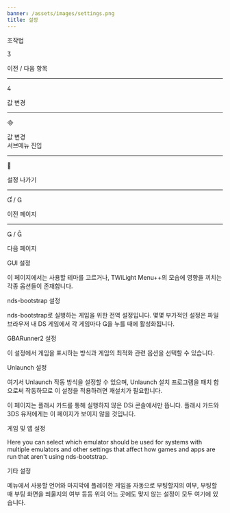 ```yaml
---
banner: /assets/images/settings.png
title: 설정
---
```


<div id="conrols" class="section-title">조작법</div>
<div class="section-body">
    <div class="button-action-group">
        <p class="button-action button">&#xE07D;</p>
        <p class="button-action-text">이전 / 다음 항목</p>
    </div>
    <hr>
    <div class="button-action-group">
        <p class="button-action button">&#xE07E;</p>
        <p class="button-action-text">값 변경</p>
    </div>
    <hr>
    <div class="button-action-group">
        <p class="button-action button">&#xE000;</p>
        <p class="button-action-text">값 변경<br>서브메뉴 진입</p>
    </div>
    <hr>
    <div class="button-action-group">
        <p class="button-action button">&#xE001;</p>
        <p class="button-action-text">설정 나가기</p>
    </div>
    <hr>
    <div class="button-action-group">
        <p class="button-action button">&#xE004; / &#xE002;</p>
        <p class="button-action-text">이전 페이지</p>
    </div>
    <hr>
    <div class="button-action-group">
        <p class="button-action button">&#xE003; / &#xE005;</p>
        <p class="button-action-text">다음 페이지</p>
    </div>
</div>

<div id="gui-settings" class="section-title">GUI 설정</div>
<div class="section-body">
    <p>이 페이지에서는 사용할 테마를 고르거나, TWiLight Menu++의 모습에 영향을 끼치는 각종 옵션들이 존재합니다.</p>
</div>

<div id="nds-bootstrap-settings" class="section-title">nds-bootstrap 설정</div>
<div class="section-body">
    <p>nds-bootstrap로 실행하는 게임을 위한 전역 설정입니다. 몇몇 부가적인 설정은 파일 브라우저 내 DS 게임에서 각 게임마다 &#xE003;을 누를 때에 활성화됩니다.</p>
</div>

<div id="gbarunner2-settings" class="section-title">GBARunner2 설정</div>
<div class="section-body">
    <p>이 설정에서 게임을 표시하는 방식과 게임의 최적화 관련 옵션을 선택할 수 있습니다.</p>
</div>

<div id="unlaunch-settings" class="section-title">Unlaunch 설정</div>
<div class="section-body">
    <p>여기서 Unlaunch 작동 방식을 설정할 수 있으며, Unlaunch 설치 프로그램을 패치 함으로써 작동하므로 이 설정을 적용하려면 재설치가 필요합니다.</p>
    <p>이 페이지는 플래시 카드를 통해 실행하지 않은 DSi 콘솔에서만 뜹니다. 플래시 카드와 3DS 유저에게는 이 페이지가 보이지 않을 것입니다.</p>
</div>

<div id="games-and-apps-settings" class="section-title">게임 및 앱 설정</div>
<div class="section-body">
    <p>Here you can select which emulator should be used for systems with multiple emulators and other settings that affect how games and apps are run that aren't using nds-bootstrap.</p>
</div>

<div id="misc-settings" class="section-title">기타 설정</div>
<div class="section-body">
    <p>메뉴에서 사용할 언어와 마지막에 플레이한 게임을 자동으로 부팅할지의 여부, 부팅할 때 부팅 화면을 띄울지의 여부 등등 위의 어느 곳에도 맞지 않는 설정이 모두 여기에 있습니다.</p>
</div>
